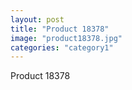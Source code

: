 ```yaml
---
layout: post
title: "Product 18378"
image: "product18378.jpg"
categories: "category1"
---
```

Product 18378
